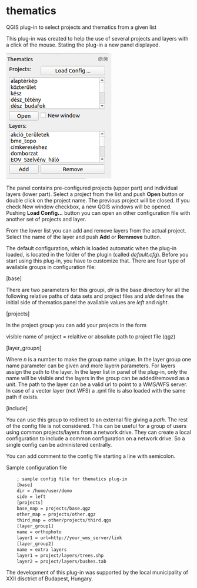 # thematics
QGIS plug-in to select projects and thematics from a given list

This plug-in was created to help the use of several projects and layers with
a click of the mouse. Stating the plug-in a new panel displayed.

![panel of the plugin](fig1.png "Panel")

The panel contains pre-configured projects (upper part) and individual layers 
(lower part). Select a project from the list and push **Open** button or double 
click on the project name. The previous project will be closed.
If you check New window checkbox, a new QGIS windows will be opened.
Pushing **Load Config...** button you can open an other configuration file 
with another set of projects and layer.

From the lower list you can add and remove layers from the actual project.
Select the name of the layer and push **Add** or **Remmove** button.

The default configuration, which is loaded automatic when the plug-in loaded,
is located in the folder of the plugin (called *default.cfg*).
Before you start using this plug-in, you have to customize that.
There are four type of available groups in configuration file:

[base]

There are two  parameters for this groupi, *dir* is the base directory
for all the following relative paths of data sets and project files and
*side* defines the initial side of thematics panel the available values 
are *left* and *right*.

[projects]

In the project group you can add your projects in the form

visible name of project = relaltive or absolute path to project file (qgz)

[layer_group*n*]

Where *n* is a number to make the group name unique. In the layer group one
name parameter can be given and more layer*n* parameters. For layers
assign the path to the layer. In the layer list in panel of the plug-in, only
the name will be visible and the layers in the group can be added/removed as 
a unit. The path to the layer can be a valid url to point to a WMS/WFS 
server. In case of a vector layer (not WFS) a .qml file is also loaded with the
same path if exists.

[include]

You can use this group to redirect to an external file giving a *path*.
The rest  of the config file is not considered. This can be useful for a
group of users using common projects/layers from a network drive.
They can create a local configuration to include a common configuration on a
network drive. So a single config can be administered centrally.

You can add comment to the config file starting a line with semicolon.

Sample configuration file

```
    ; sample config file for thematics plug-in
    [base]
    dir = /home/user/demo
    side = left
    [projects]
    base_map = projects/base.qgz
    other_map = projects/other.qgz
    third_map = other/projects/third.qgs
    [layer_group1]
    name = orthophoto
    layer1 = url=http://your_wms_server/link
    [layer_group2]
    name = extra layers
    layer1 = project/layers/trees.shp
    layer2 = project/layers/bushes.tab
```

The development of this plug-in was supported by the local municipality of
XXII disctrict of Budapest, Hungary.
